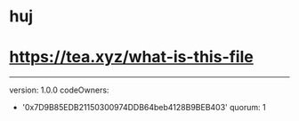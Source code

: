 # huj
# https://tea.xyz/what-is-this-file
---
version: 1.0.0
codeOwners:
  - '0x7D9B85EDB21150300974DDB64beb4128B9BEB403'
quorum: 1
